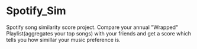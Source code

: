 # Spotify_Sim
Spotify song similarity score project.
Compare your annual "Wrapped" Playlist(aggregates your top songs) with your friends
and get a score which tells you how simillar your music preference is.
